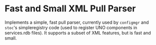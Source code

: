 # Fast and Small XML Pull Parser

Implements a simple, fast pull parser, currently used by `configmgr` and
`stoc`'s simpleregistry code (used to register UNO components in
services.rdb files). It supports a subset of XML features, but is fast
and small.
